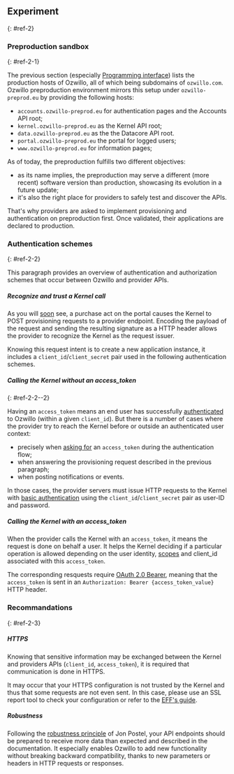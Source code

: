 ## Experiment
{: #ref-2}

### Preproduction sandbox
{: #ref-2-1}

The previous section (especially [Programming interface](#ref-1-3)) lists the production hosts of Ozwillo, all of which being subdomains of `ozwillo.com`. Ozwillo preproduction environment mirrors this setup under `ozwillo-preprod.eu` by providing the following hosts:

- `accounts.ozwillo-preprod.eu` for authentication pages and the Accounts API root;
- `kernel.ozwillo-preprod.eu` as the Kernel API root;
- `data.ozwillo-preprod.eu` as the the Datacore API root.
- `portal.ozwillo-preprod.eu` the portal for logged users;
- `www.ozwillo-preprod.eu` for information pages;

As of today, the preproduction fulfills two different objectives:

- as its name implies, the preproduction may serve a different (more recent) software version than production, showcasing its evolution in a future update;
- it's also the right place for providers to safely test and discover the APIs.

That's why providers are asked to implement provisioning and authentication on preproduction first. Once validated, their applications are declared to production.

### Authentication schemes
{: #ref-2-2}

This paragraph provides an overview of authentication and authorization schemes that occur between Ozwillo and provider APIs.

##### Recognize and trust a Kernel call

As you will [soon](#ref-3-2-1) see, a purchase act on the portal causes the Kernel to POST provisioning requests to a provider endpoint. Encoding the payload of the request and sending the resulting signature as a HTTP header allows the provider to recognize the Kernel as the request issuer.

Knowing this request intent is to create a new application instance, it includes a `client_id`/`client_secret` pair used in the following authentication schemes.

##### Calling the Kernel without an access_token
{: #ref-2-2--2}

Having an `access_token` means an end user has successfully [authenticated](#ref-4) to Ozwillo (within a given `client_id`). But there is a number of cases where the provider try to reach the Kernel before or outside an authenticated user context:

- precisely when [asking for](#ref-4-3-4) an `access_token` during the authentication flow;
- when answering the provisioning request described in the previous paragraph;
- when posting notifications or events.

In those cases, the provider servers must issue HTTP requests to the Kernel with [basic authentication](https://tools.ietf.org/html/rfc2617#section-2) using the `client_id`/`client_secret` pair as user-ID and password.

##### Calling the Kernel with an access_token

When the provider calls the Kernel with an `access_token`, it means the request is done on behalf a user. It helps the Kernel deciding if a particular operation is allowed depending on the user identity, [scopes]() and client_id associated with this `access_token`.

The corresponding resquests require [OAuth 2.0 Bearer](http://tools.ietf.org/html/rfc6750), meaning that the `access_token` is sent in an `Authorization: Bearer {access_token_value}` HTTP header.

### Recommandations
{: #ref-2-3}

##### HTTPS

Knowing that sensitive information may be exchanged between the Kernel and providers APIs (`client_id`, `access_token`), it is required that communication is done in HTTPS.

It may occur that your HTTPS configuration is not trusted by the Kernel and thus that some requests are not even sent. In this case, please use an SSL report tool to check your configuration or refer to the <a href="https://www.eff.org/https-everywhere/deploying-https" target="_blank">EFF's guide</a>.

##### Robustness

Following the <a href=" https://en.wikipedia.org/wiki/Robustness_principle" target="_blank">robustness principle</a> of Jon Postel, your API endpoints should be prepared to receive more data than expected and described in the documentation. It especially enables Ozwillo to add new functionality without breaking backward compatibility, thanks to new parameters or headers in HTTP requests or responses.